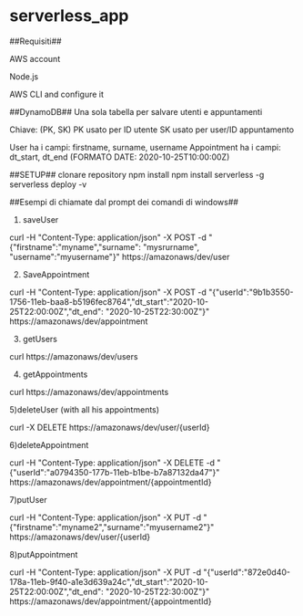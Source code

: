 # serverless_app

##Requisiti##

AWS account

Node.js

AWS CLI and configure it

##DynamoDB##
Una sola tabella per salvare utenti e appuntamenti

Chiave: (PK, SK)
PK usato per ID utente
SK usato per user/ID appuntamento

User ha i campi: firstname, surname, username
Appointment ha i campi: dt_start, dt_end (FORMATO DATE: 2020-10-25T10:00:00Z)

##SETUP##
clonare repository
npm install
npm install serverless -g
serverless deploy -v

##Esempi di chiamate dal prompt dei comandi di windows##

1) saveUser

curl -H \"Content-Type: application/json\" -X POST -d "{\"firstname\":\"myname\",\"surname\": \"mysrurname\", \"username\":\"myusername\"}" https://amazonaws/dev/user


2) SaveAppointment

curl -H \"Content-Type: application/json\" -X POST -d "{\"userId\":\"9b1b3550-1756-11eb-baa8-b5196fec8764\",\"dt_start\":\"2020-10-25T22:00:00Z\",\"dt_end\": \"2020-10-25T22:30:00Z\"}" https://amazonaws/dev/appointment


3) getUsers

curl https://amazonaws/dev/users


4) getAppointments

curl https://amazonaws/dev/appointments


5)deleteUser (with all his appointments)

curl -X DELETE https://amazonaws/dev/user/{userId}


6)deleteAppointment

curl -H \"Content-Type: application/json\" -X DELETE -d "{\"userId\":\"a0794350-177b-11eb-b1be-b7a87132da47\"}" https://amazonaws/dev/appointment/{appointmentId}


7)putUser

curl -H \"Content-Type: application/json\" -X PUT -d "{\"firstname\":\"myname2\",\"surname\":\"myusername2\"}" https://amazonaws/dev/user/{userId}


8)putAppointment

curl -H \"Content-Type: application/json\" -X PUT -d "{\"userId\":\"872e0d40-178a-11eb-9f40-a1e3d639a24c\",\"dt_start\":\"2020-10-25T22:00:00Z\",\"dt_end\": \"2020-10-25T22:30:00Z\"}" https://amazonaws/dev/appointment/{appointmentId}
